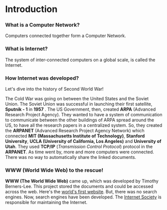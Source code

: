 # Introduction

### What is a Computer Network?

Computers connected together form a Computer Network.

### What is Internet?

The system of inter-connected computers on a global scale, is called the Internet.

### How Internet was developed?

Let's dive into the history of Second World War!

The Cold War was going on between the United States and the Soviet Union. The Soviet Union was successful in launching their first satellite, **Sputnik - 1** in **1957** . The US Government, then, created **ARPA** (Advanced Research Project Agency). They wanted to have a system of communication to communicate between the other buildings of ARPA spread around the US, to have all the research papers in a centralized system. So, they created the **ARPANET** (Advanced Research Project Agency Network) which connected **MIT (Massachusetts Institute of Technology)**, **Stanford University**, **UCLA (University of California, Los Angeles)** and **University of Utah**. They used **TCP/IP** (_Transmission Control Protocol_) protocol in the **ARPANET**. As time went by, more and more computers were connected. There was no way to automatically share the linked documents.&#x20;

### **WWW (World Wide Web) to the rescue!**&#x20;

**WWW (The World Wide Web)** came up, which was developed by Timothy Berners-Lee. This project stored the documents and could be accessed across the web. Here's the [world's first website](http://info.cern.ch/hypertext/WWW/TheProject.html). But, there was no search engines. Now, search engines have been developed. The [Internet Society](https://www.internetsociety.org/) is responsible for maintaining the Internet.

